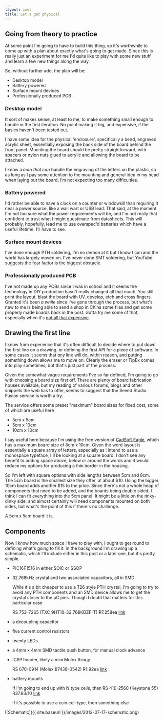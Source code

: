 ```yaml
---
layout: post
title: Let's get physical
---
```


## Going from theory to practice
At some point I'm going to have to build this thing, so it's worthwhile to come up with a plan about
exactly what's going to get made. Since this is really just an experiment for me I'd quite like to play
with some new stuff and learn a few new things along the way.

So, without further ado, the plan will be:

 * Desktop model
 * Battery powered
 * Surface mount devices
 * Professionally produced PCB

### Desktop model
It sort of makes sense, at least to me, to make something small enough to handle in the first iteration.
No point making it big, and expensive, if the basics haven't been tested out.

I have some idea for the physical 'enclosure', specifically a bend, engraved acrylic sheet, essentially exposing the
back side of the board behind the front panel. Mounting the board should be pretty straightforward, with spacers or
nylon nuts glued to acrylic and allowing the board to be attached.

I know a _man that can_ handle the engraving of the letters on the plastic, so as long as I pay some attention to the
mounting and general idea in my head when laying out the board, I'm not expecting too many difficulties.

### Battery powered
I'd rather be able to have a clock on a counter or windowsill than requiring it near a power source, like
a wall wart or USB lead. That said, at the moment I'm not too sure what the power requirements will be, and
I'm not really that confident to trust what I might guestimate from datasheets. This will probably, hopefully,
lead me to use overspec'd batteries which have a useful lifetime. I'll have to see.

### Surface mount devices
I've done enough PTH soldering, I'm no demon at it but I know I can and the world has largely moved on. I've
never done SMT soldering, but YouTube suggests the fear factor is the biggest obstacle.

### Professionally produced PCB
I've not made up any PCBs since I was in school and it seems the technology in DIY production hasn't really changed
all that much. You still print the layout, blast the board with UV, develop, etch and cross fingers. Granted it's
been _a while_ since I've gone through the process, but what's new to me is being able to send a shop in China some
files and get some properly made boards back in the post. Gotta try me some of that, especially when it's
[not all that expensive](http://www.seeedstudio.com/depot/fusion-pcb-service-p-835.html).

## Drawing the first line
I know from experience that it's often difficult to decide where to put down the first line on a drawing, or
defining the first API for a piece of software. In some cases it seems that _any_ line will do, within reason,
and putting something down allows me to move on. Clearly the eraser or TipEx comes into play sometimes, but that's
just part of the process.

Given the somewhat vague requirements I've so far defined, I'm going to go with choosing a board size first off.
There are plenty of board fabrication houses available, but my reading of various forums, blogs and other snippets
the web has to offer, seems to suggest that the Seeed Studio Fusion service is worth a try.

The service offers some preset "maximum" board sizes for fixed cost, some of which are useful here

  * 5cm x 5cm
  * 5cm x 10cm
  * 10cm x 10cm

I say useful here because I'm using the free version of [CadSoft Eagle](http://www.cadsoftusa.com/), which has a maximum
board size of 8cm x 10cm. Given the word layout is essentially a square array of letters, especially as I intend to use
a monospace typeface, I'll be looking at a square board. I don't see any benefit to adding space above, below or around
the words and it would reduce my options for producing a thin border in the housing.

So I'm left with square options with side lengths between 5cm and 8cm. The 5cm board is the smallest size they offer, at
about $10. Using the bigger 10cm board adds another $15 to the price. Since there's not a whole heap of components that need
to be added, and the boards being double sided, I think I can fit everything into the 5cm panel. It might be a little on the
rinky-dinky side, and almost certainly will need components mounted on both sides, but what's the point of this if there's
no challenge.

A 5cm x 5cm board it is.

## Components
Now I know how much space I have to play with, I ought to get round to defining what's going to fill it.
In the background I'm drawing up a schematic, which I'll include either in this post or a later one, but it's
pretty simple.

  * PIC16F1516 in either SOIC or SSOP
  * 32.768kHz crystal and two associated capacitors, all in SMD
    
    While it's a bit cheaper to use a T26 style PTH crystal, I'm going to try to avoid any PTH components
    and an SMD device allows me to get the crystal closer to the µC pins. Though I doubt that matters for this
    particular case

    RS 753-7265 (TXC 9HT10-32.768KDZF-T) R7.258ea [link](http://za.rs-online.com/web/p/crystal-units/7537265/)
  * a decoupling capacitor
  * five current control resistors
  * twenty LEDs
  * a 4mm x 4mm SMD tactile push button, for manual clock advance
  * ICSP header, likely a mini Molex thingy
    
    RS 670-0914 (Molex 87438-0542) R1.92ea [link](http://za.rs-online.com/web/p/headers-pcb-receptacles/6700914/)
  * battery mounts
    
    If I'm going to end up with N type cells, then
    RS 410-2560 (Keystone 55) R37.63/10 [link](http://za.rs-online.com/web/p/battery-holders-mounts/4102560/)

    If it's possible to use a coin cell type, then something else


![Schematic]({{ site.baseurl }}/images/2012-07-17-schematic.png)